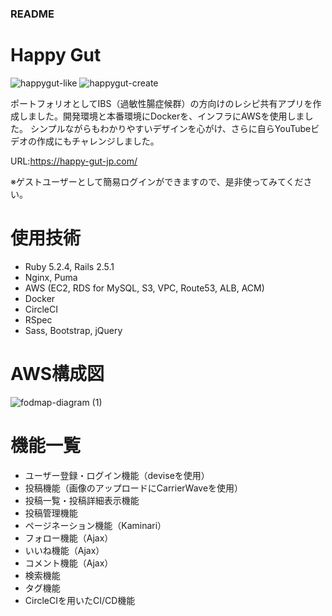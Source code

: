 ### README

# Happy Gut
![happygut-like](https://user-images.githubusercontent.com/33094954/91468027-5d080300-e8cc-11ea-8587-dfbad2118787.gif)
![happygut-create](https://user-images.githubusercontent.com/33094954/91468035-609b8a00-e8cc-11ea-9f6e-84003bd6dafb.gif)

ポートフォリオとしてIBS（過敏性腸症候群）の方向けのレシピ共有アプリを作成しました。開発環境と本番環境にDockerを、インフラにAWSを使用しました。
シンプルながらもわかりやすいデザインを心がけ、さらに自らYouTubeビデオの作成にもチャレンジしました。

URL:https://happy-gut-jp.com/

※ゲストユーザーとして簡易ログインができますので、是非使ってみてください。

# 使用技術
- Ruby 5.2.4, Rails 2.5.1
- Nginx, Puma
- AWS (EC2, RDS for MySQL, S3, VPC, Route53, ALB, ACM)
- Docker
- CircleCI
- RSpec
- Sass, Bootstrap, jQuery


# AWS構成図
![fodmap-diagram (1)](https://user-images.githubusercontent.com/33094954/91459482-a7d04d80-e8c1-11ea-9b36-f4b917deecd2.png)

# 機能一覧
- ユーザー登録・ログイン機能（deviseを使用）
- 投稿機能（画像のアップロードにCarrierWaveを使用）
- 投稿一覧・投稿詳細表示機能
- 投稿管理機能
- ページネーション機能（Kaminari）
- フォロー機能（Ajax）
- いいね機能（Ajax）
- コメント機能（Ajax）
- 検索機能
- タグ機能
- CircleCIを用いたCI/CD機能
